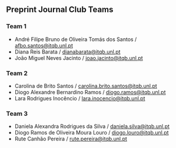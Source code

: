 ## Preprint Journal Club Teams

### Team 1

* André Filipe Bruno de Oliveira Tomás dos Santos / afbo.santos@itqb.unl.pt
* Diana Reis Barata / dianabarata@itqb.unl.pt
* João Miguel Neves Jacinto / joao.jacinto@itqb.unl.pt

### Team 2

* Carolina de Brito Santos / carolina.brito.santos@itqb.unl.pt
* Diogo Alexandre Bernardino Ramos / diogo.ramos@itqb.unl.pt
* Lara Rodrigues Inocêncio / lara.inocencio@itqb.unl.pt

### Team 3

* Daniela Alexandra Rodrigues da Silva / daniela.silva@itqb.unl.pt
* Diogo Ramos de Oliveira Moura Louro / diogo.louro@itqb.unl.pt
* Rute Canhão Pereira / rute.pereira@itqb.unl.pt
